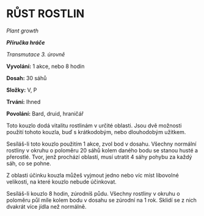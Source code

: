 # RŮST ROSTLIN

*Plant growth*

***Příručka hráče***

*Transmutace 3. úrovně*

**Vyvolání:** 1 akce, nebo 8 hodin

**Dosah:** 30 sáhů

**Složky:** V, P

**Trvání:** Ihned

**Povolání:** Bard, druid, hraničář

Toto kouzlo dodá vitalitu rostlinám v určité oblasti. Jsou dvě možnosti použití tohoto kouzla, buď s krátkodobým, nebo dlouhodobým užitkem. 

Sesíláš-li toto kouzlo použitím 1 akce, zvol bod v dosahu. Všechny normální rostliny v okruhu o poloměru 20 sáhů kolem daného bodu se stanou husté a přerostlé. Tvor, jenž prochází oblastí, musí utratit 4 sáhy pohybu za každý sáh, co se pohne. 

Z oblasti účinku kouzla můžeš vyjmout jedno nebo víc míst libovolné velikosti, na které kouzlo nebude účinkovat. 

Sesíláš-li kouzlo 8 hodin, zúrodníš půdu. Všechny rostliny v okruhu o poloměru půl míle kolem bodu v dosahu se zúrodní na 1 rok. Sklidí se z nich dvakrát více jídla než normálně.
